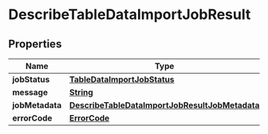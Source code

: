 

# DescribeTableDataImportJobResult


## Properties

| Name | Type | Description | Notes |
|------------ | ------------- | ------------- | -------------|
|**jobStatus** | [**TableDataImportJobStatus**](TableDataImportJobStatus.md) |  |  |
|**message** | [**String**](String.md) |  |  |
|**jobMetadata** | [**DescribeTableDataImportJobResultJobMetadata**](DescribeTableDataImportJobResultJobMetadata.md) |  |  |
|**errorCode** | [**ErrorCode**](ErrorCode.md) |  |  [optional] |




